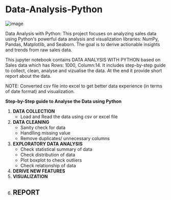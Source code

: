 # Data-Analysis-Python

![image](https://github.com/user-attachments/assets/2973cc3b-aeac-4102-835d-a4a314dd6f45)


Data Analysis with Python: This project focuses on analyzing sales data using Python's powerful data analysis and visualization libraries: NumPy, Pandas, Matplotlib, and Seaborn. The goal is to derive actionable insights and trends from raw sales data.

This jupyter notebook contains DATA ANALYSIS WITH PYTHON based on Sales data which has Rows: 1000, Column:14.
It includes step-by-step guide to collect, clean, analyse and vizualise the data. At the end it provide short report about the data.

NOTE: Converted csv file into excel to get better data experience (in terms of date format) and visualization.

**Step-by-Step guide to Analyse the Data using Python**

1. **DATA COLLECTION**
   - Load and Read the data using csv or excel file
2. **DATA CLEANING**
   - Sanity check for data
   - Handlling missing value
   - Remove duplicates/ unnecessary columns
3. **EXPLORATORY DATA ANALYSIS**
   - Check statistical summary of data
   - Check distribution of data
   - Plot boxplot to check outliers
   - Check relationship of data
4. **DERIVE NEW FEATURES**
5. **VISUALIZATION**
6. **REPORT**
   - 
     
